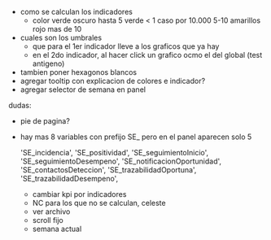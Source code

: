 - como se calculan los indicadores
  - color verde oscuro hasta 5 verde < 1 caso por 10.000 5-10 amarillos rojo mas de 10
- cuales son los umbrales
  - que para el 1er indicador lleve a los graficos que ya hay
  - en el 2do indicador, al hacer click un grafico ocmo el del global (test antigeno)
- tambien poner hexagonos blancos
- agregar tooltip con explicacion de colores e indicador?
- agregar selector de semana en panel

dudas:
- pie de pagina?
- hay mas 8 variables con prefijo SE_ pero en el panel aparecen solo 5
 
  'SE_incidencia',
  'SE_positividad',
  'SE_seguimientoInicio',
  'SE_seguimientoDesempeno',
  'SE_notificacionOportunidad',
  'SE_contactosDeteccion',
  'SE_trazabilidadOportuna',
  'SE_trazabilidadDesempeno',

  - cambiar kpi por indicadores
  - NC para los que no se calculan, celeste
  - ver archivo
  - scroll fijo
  - semana actual